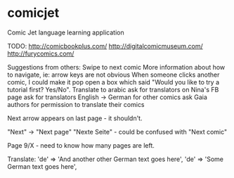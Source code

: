 # comicjet
Comic Jet language learning application


TODO:
http://comicbookplus.com/
http://digitalcomicmuseum.com/
http://furycomics.com/



Suggestions from others:
	Swipe to next comic
	More information about how to navigate, ie: arrow keys are not obvious
	When someone clicks another comic, I could make it pop open a box which said "Would you like to try a tutorial first? Yes/No".
	Translate to arabic
		ask for translators on Nina's FB page
		ask for translators English -> German for other comics
		ask Gaia authors for permission to translate their comics

Next arrow appears on last page - it shouldn't.

"Next" -> "Next page"
			"Nexte Seite"
	- could be confused with "Next comic"

Page 9/X - need to know how many pages are left.


Translate:
	'de' => 'And another other German text goes here',
	'de' => 'Some German text goes here',
